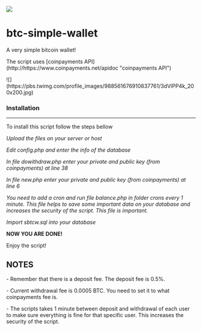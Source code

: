 ![](https://s.yimg.com/ny/api/res/1.2/gv6myUcphq.O3RyWKgft2A--~A/YXBwaWQ9aGlnaGxhbmRlcjtzbT0xO3c9ODAw/http://media.zenfs.com/en-US/homerun/ccn_656/15d4c87211f8e1969e4a79f2f13c372c)
# btc-simple-wallet
A very simple bitcoin wallet!
<p>The script uses [coinpayments API](http://https://www.coinpayments.net/apidoc "coinpayments API")</p>
![](https://pbs.twimg.com/profile_images/988561676910837761/3dVlPP4k_200x200.jpg)
<h3>Installation</h3>
<hr>
<p>To install this script follow the steps bellow</p>
<p><i>Upload the files on your server or host </i></p>
<p><i>Edit config.php and enter the info of the database</i></p>
<p><i>In file dowithdraw.php enter your private and public key (from coinpayments) at line 38</i></p>
<p><i>In file new.php enter your private and public key (from coinpayments) at line 6 </i></p>
<p><i>You need to add a cron and run file balance.php in folder crons every 1 minute. This file helps to save some important data on your database and increases the security of the script. This file is important.</i></p>
<p><i>Import sbtcw.sql into your database</i></p>
<b>NOW YOU ARE DONE!</b>
<p>Enjoy the script!</b>
<h2>NOTES</h2>
<p>- Remember that there is a deposit fee. The deposit fee is 0.5%.</p>
<p>- Current withdrawal fee is 0.0005 BTC. You need to set it to what coinpayments fee is.</p>
<p>- The scripts takes 1 minute between deposit and withdrawal of each user to make sure everything is fine for that specific user. This increases the security of the script.</p>
